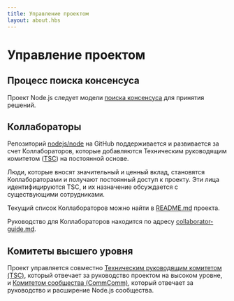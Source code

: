 ```yaml
---
title: Управление проектом
layout: about.hbs
---
```


# Управление проектом

## Процесс поиска консенсуса

Проект Node.js следует модели [поиска консенсуса][] для принятия решений.

## Коллабораторы

Репозиторий [nodejs/node][] на GitHub поддерживается и развивается за счет Коллабораторов,
которые добавляются Техническим руководящим комитетом ([TSC][]) на постоянной основе.

Люди, которые вносят значительный и ценный вклад, становятся Коллабораторами и получают постоянный
доступ к проекту. Эти лица идентифицируются TSC, и их назначение обсуждается с существующими сотрудниками.

Текущий список Коллабораторов можно найти в [README.md][] проекта.

Руководство для Коллабораторов находится по адресу [collaborator-guide.md][].

## Комитеты высшего уровня

Проект управляется совместно [Техническим руководящим комитетом (TSC)][], который отвечает за
руководство проектом на высоком уровне, и [Комитетом сообщества (CommComm)][], который отвечает
за руководство и расширение Node.js сообщества.

[collaborator-guide.md]: https://github.com/nodejs/node/blob/master/doc/guides/collaborator-guide.md
[Комитетом сообщества (CommComm)]: https://github.com/nodejs/community-committee/blob/master/Community-Committee-Charter.md
[поиска консенсуса]: https://en.wikipedia.org/wiki/Consensus-seeking_decision-making
[README.md]: https://github.com/nodejs/node/blob/master/README.md#current-project-team-members
[Техническим руководящим комитетом (TSC)]: https://github.com/nodejs/TSC/blob/master/TSC-Charter.md
[TSC]: https://github.com/nodejs/TSC
[nodejs/node]: https://github.com/nodejs/node
